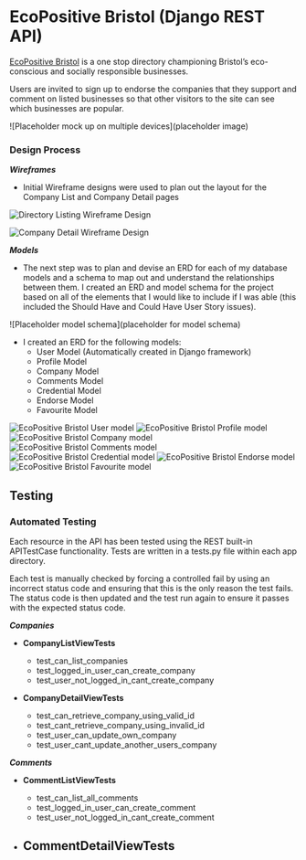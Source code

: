# EcoPositive Bristol (Django REST API)

[EcoPositive Bristol](https://tastesensation-pp4-54d01fbc1628.herokuapp.com/) is a one stop directory championing Bristol’s eco-conscious and socially responsible businesses.

Users are invited to sign up to endorse the companies that they support and comment on listed businesses so that other visitors to the site can see which businesses are popular.

![Placeholder mock up on multiple devices](placeholder image)

### Design Process

***Wireframes***

- Initial Wireframe designs were used to plan out the layout for the Company List and Company Detail pages

![Directory Listing Wireframe Design](docs/readme-images/home-page-laptop.png)

![Company Detail Wireframe Design](docs/readme-images/company-details-laptop.png)

***Models***

- The next step was to plan and devise an ERD for each of my database models and a schema to map out and understand the relationships between them. I created an ERD and model schema for the project based on all of the elements that I would like to include if I was able (this included the Should Have and Could Have User Story issues).

![Placeholder model schema](placeholder for model schema)

- I created an ERD for the following models:
  - User Model (Automatically created in Django framework)
  - Profile Model
  - Company Model
  - Comments Model
  - Credential Model
  - Endorse Model
  - Favourite Model

![EcoPositive Bristol User model](docs/readme-images/user-model-erd.png)
![EcoPositive Bristol Profile model](docs/readme-images/profile-model-erd.png)
![EcoPositive Bristol Company model](docs/readme-images/company-model-erd.png)
![EcoPositive Bristol Comments model](docs/readme-images/comments-model-erd.png)
![EcoPositive Bristol Credential model](docs/readme-images/credential-model-erd.png)
![EcoPositive Bristol Endorse model](docs/readme-images/endorse-model-erd.png)
![EcoPositive Bristol Favourite model](docs/readme-images/favourite-model-erd.png)

## Testing

### Automated Testing

Each resource in the API has been tested using the REST built-in APITestCase functionality. Tests are written in a tests.py file within each app directory. 

Each test is manually checked by forcing a controlled fail by using an incorrect status code and ensuring that this is the only reason the test fails. The status code is then updated and the test run again to ensure it passes with the expected status code.  

***Companies***

- **CompanyListViewTests**
  - test_can_list_companies
  - test_logged_in_user_can_create_company
  - test_user_not_logged_in_cant_create_company

- **CompanyDetailViewTests**
  - test_can_retrieve_company_using_valid_id
  - test_cant_retrieve_company_using_invalid_id
  - test_user_can_update_own_company
  - test_user_cant_update_another_users_company

***Comments***

- **CommentListViewTests**
  - test_can_list_all_comments
  - test_logged_in_user_can_create_comment
  - test_user_not_logged_in_cant_create_comment

- **CommentDetailViewTests**
  - 